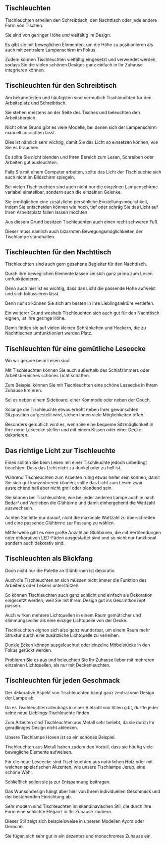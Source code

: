 Tischleuchten
-------------

Tischleuchten erhellen den Schreibtisch, den Nachttisch oder jede andere Form von Tischen.

Sie sind von geringer Höhe und vielfältig im Design.

Es gibt sie mit beweglichen Elementen, um die Höhe zu positionieren als auch mit zentralem Lampenschirm im Fokus.

Zudem können Tischleuchten vielfältig eingesetzt und verwendet werden, sodass Sie die vielen schönen Designs ganz einfach in Ihr Zuhause integrieren können.

Tischleuchten für den Schreibtisch
----------------------------------

Am bekanntesten und häufigsten sind vermutlich Tischleuchten für den Arbeitsplatz und Schreibtisch.

Sie stehen meistens an der Seite des Tisches und beleuchten den Arbeitsbereich.

Nicht ohne Grund gibt es viele Modelle, bei denen sich der Lampenschirm manuell ausrichten lässt.

Dies ist nämlich sehr wichtig, damit Sie das Licht so einsetzen können, wie Sie es brauchen.

Es sollte Sie nicht blenden und Ihren Bereich zum Lesen, Schreiben oder Arbeiten gut ausleuchten.

Falls Sie mit einem Computer arbeiten, sollte das Licht der Tischleuchte sich auch nicht im Bildschirm spiegeln.

Bei vielen Tischleuchten sind auch nicht nur die einzelnen Lampenschirme variabel einstellbar, sondern auch die einzelnen Gelenke.

Sie ermöglichen eine zusätzliche persönliche Einstellungsmöglichkeit, indem Sie entscheiden können wie hoch, tief oder schräg Sie das Licht auf Ihren Arbeitsplatz fallen lassen möchten.

Aus diesem Grund besitzen Tischleuchten auch einen recht schweren Fuß.

Dieser muss nämlich auch bizarrsten Bewegungsmöglichkeiten der Tischlampe standhalten.

Tischleuchten für den Nachttisch
--------------------------------

Tischleuchten sind auch gern gesehene Begleiter für den Nachttisch.

Durch ihre beweglichen Elemente lassen sie sich ganz prima zum Lesen umfunktionieren.

Denn auch hier ist es wichtig, dass das Licht die passende Höhe aufweist und sich fokussieren lässt.

Denn nur so können Sie sich am besten in Ihre Lieblingslektüre vertiefen.

Ein weiterer Grund weshalb Tischleuchten sich auch gut für den Nachttisch eignen, ist ihre geringe Höhe.

Damit finden sie auf vielen kleinen Schränkchen und Hockern, die zu Nachttischen umfunktioniert werden Platz.

Tischleuchten für eine gemütliche Leseecke
------------------------------------------

Wo wir gerade beim Lesen sind.

Mit Tischleuchten können Sie auch außerhalb des Schlafzimmers oder Arbeitsbereiches schönes Licht schaffen.

Zum Beispiel können Sie mit Tischleuchten eine schöne Leseecke in Ihrem Zuhause kreieren.

Sei es neben einem Sideboard, einer Kommode oder neben der Couch.

Solange die Tischleuchte etwas erhöht neben Ihrer gewünschten Sitzposition aufgestellt wird, stehen Ihnen viele Möglichkeiten offen.

Besonders gemütlich wird es, wenn Sie eine bequeme Sitzmöglichkeit in Ihre neue Leseecke stellen und mit einem Kissen oder einer Decke dekorieren.

Das richtige Licht zur Tischleuchte
-----------------------------------

Eines sollten Sie beim Lesen mit einer Tischleuchte jedoch unbedingt beachten: Dass das Licht nicht zu dunkel oder zu hell ist.

Während Tischleuchten zum Arbeiten ruhig etwas heller sein können, damit Sie sich gut konzentrieren können, sollte das Licht zum Lesen zwar ausreichend hell aber nicht grell oder blendend sein.

Sie können bei Tischleuchten, wie bei jeder anderen Lampe auch je nach Bedarf und Vorlieben die Glühbirne und damit einhergehend die Wattzahl auswechseln.

Achten Sie bitte nur darauf, nicht die maximale Wattzahl zu überschreiten und eine passende Glühbirne zur Fassung zu wählen.

Mittlerweile gibt es eine große Anzahl an Glühbirnen, die mit Verblendungen oder dekorativen LED-Fäden ausgestattet sind und so nicht nur funktional sondern auch dekorativ sind.

Tischleuchten als Blickfang
---------------------------

Doch nicht nur die Palette an Glühbirnen ist dekorativ.

Auch die Tischleuchten an sich müssen nicht immer die Funktion des Arbeitens oder Lesens unterstützen.

So können Tischleuchten auch ganz schlicht und einfach als Dekoration eingesetzt werden, weil Sie mit Ihrem Design gut ins Gesamtkonzept passen.

Auch wirken mehrere Lichtquellen in einem Raum gemütlicher und stimmungsvoller als eine einzige Lichtquelle von der Decke.

Tischleuchten eignen sich also ganz wunderbar, um einem Raum mehr Struktur durch eine zusätzliche Lichtquelle zu verleihen.

Dunkle Ecken können ausgeleuchtet oder einzelne Möbelstücke in den Fokus gerückt werden.

Probieren Sie es aus und beleuchten Sie Ihr Zuhause lieber mit mehreren einzelnen Lichtquellen, als nur mit Deckenleuchten.

Tischleuchten für jeden Geschmack
---------------------------------

Der dekorative Aspekt von Tischleuchten hängt ganz zentral vom Design der Lampe ab.

Da es Tischleuchten allerdings in einer Vielzahl von Stilen gibt, dürfte jeder seine neue Lieblings-Tischleuchte finden.

Zum Arbeiten sind Tischleuchten aus Metall sehr beliebt, da sie durch Ihr geradliniges Design nicht ablenken.

Unsere Tischlampe Hoven ist so ein schönes Beispiel.

Tischleuchten aus Metall haben zudem den Vorteil, dass sie häufig viele bewegliche Elemente aufweisen.

Für die neue Leseecke sind Tischleuchten aus natürlichen Holz oder mit weichen spielerischen Akzenten, wie unsere Tischlampe Jerup, eine schöne Wahl.

Schließlich sollen sie ja zur Entspannung beitragen.

Das Wunschdesign hängt aber hier von Ihrem individuellen Geschmack und der bestehenden Einrichtung ab.

Sehr modern sind Tischleuchten im skandinavischen Stil, die durch ihre Form eine schlichte Eleganz in Ihr Zuhause zaubern.

Dieser Stil zeigt sich beispielsweise in unseren Modellen Ayora oder Deroche.

Sie fügen sich sehr gut in ein dezentes und monochromes Zuhause ein.


